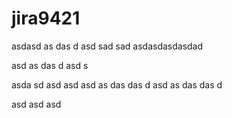 # jira9421
asdasd
as
das
d
asd
sad
sad
asdasdasdasdad

asd
as
das
d
asd
s

asda
sd
asd
asd
asd
as
das
das
d
asd
as
das
das
d

asd
asd
asd
